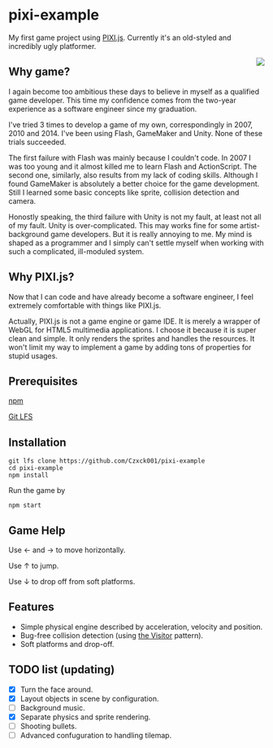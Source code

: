 # pixi-example

My first game project using [PIXI.js](http://www.pixijs.com/). Currently it's an old-styled and incredibly ugly platformer.

 <img align="right" src="imgs/demo-scene.png">

## Why game?

I again become too ambitious these days to believe in myself as a qualified game developer. This time my confidence comes from the two-year experience as a software engineer since my graduation.

I've tried 3 times to develop a game of my own, correspondingly in 2007, 2010 and 2014. I've been using Flash, GameMaker and Unity. None of these trials succeeded.

The first failure with Flash was mainly because I couldn't code. In 2007 I was too young and it almost killed me to learn Flash and ActionScript. The second one, similarly, also results from my lack of coding skills. Although I found GameMaker is absolutely a better choice for the game development. Still I learned some basic concepts like sprite, collision detection and camera.

Honostly speaking, the third failure with Unity is not my fault, at least not all of my fault. Unity is over-complicated. This may works fine for some artist-background game developers. But it is really annoying to me. My mind is shaped as a programmer and I simply can't settle myself when working with such a complicated, ill-moduled system.

## Why PIXI.js?

Now that I can code and have already become a software engineer, I feel extremely comfortable with things like PIXI.js.

Actually, PIXI.js is not a game engine or game IDE. It is merely a wrapper of WebGL for HTML5 multimedia applications. I choose it because it is super clean and simple. It only renders the sprites and handles the resources. It won't limit my way to implement a game by adding tons of properties for stupid usages.

## Prerequisites

[npm](https://www.npmjs.com/)

[Git LFS](https://git-lfs.github.com/)

## Installation

```
git lfs clone https://github.com/Czxck001/pixi-example
cd pixi-example
npm install
```

Run the game by

```
npm start
```

## Game Help

Use ← and → to move horizontally.

Use ↑ to jump.

Use ↓ to drop off from soft platforms.

## Features

- Simple physical engine described by acceleration, velocity and position.
- Bug-free collision detection (using [the Visitor](https://refactoring.guru/design-patterns/visitor) pattern).
- Soft platforms and drop-off.

## TODO list (updating)

- [x] Turn the face around.
- [x] Layout objects in scene by configuration.
- [ ] Background music.
- [x] Separate physics and sprite rendering.
- [ ] Shooting bullets.
- [ ] Advanced confuguration to handling tilemap.
